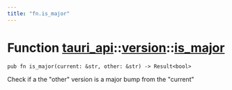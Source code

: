 ```yaml
---
title: "fn.is_major"
---
```


# Function [tauri_api](/docs/api/rust/tauri_api/../index.html)::​[version](/docs/api/rust/tauri_api/index.html)::​[is_major](/docs/api/rust/tauri_api/)

    pub fn is_major(current: &str, other: &str) -> Result<bool>

Check if a the "other" version is a major bump from the "current"

      